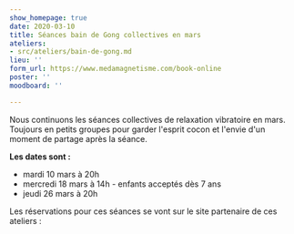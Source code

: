 ```yaml
---
show_homepage: true
date: 2020-03-10
title: Séances bain de Gong collectives en mars
ateliers:
- src/ateliers/bain-de-gong.md
lieu: ''
form_url: https://www.medamagnetisme.com/book-online
poster: ''
moodboard: ''

---
```

Nous continuons les séances collectives de relaxation vibratoire en mars. Toujours en petits groupes pour garder l'esprit cocon et l'envie d'un moment de partage après la séance. 

**Les dates sont :** 

* mardi 10 mars à 20h
* mercredi 18 mars à 14h - enfants acceptés dès 7 ans
* jeudi 26 mars à 20h

Les réservations pour ces séances se vont sur le site partenaire de ces ateliers : 